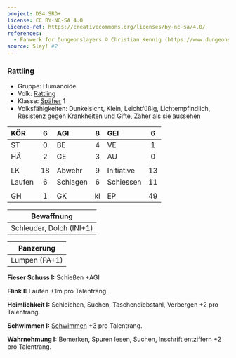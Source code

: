 ```yaml
---
project: DS4 SRD+
license: CC BY-NC-SA 4.0
licence-ref: https://creativecommons.org/licenses/by-nc-sa/4.0/
references: 
  - Fanwerk for Dungeonslayers © Christian Kennig (https://www.dungeonslayers.net/)
source: Slay! #2
---
```


### Rattling

- Gruppe: Humanoide
- Volk: [Rattling](../../fanwerk/bestiarium/rattling.md)
- Klasse: [Späher](../../grw/charaktere-klasse-spaeher.md) 1
- Volksfähigkeiten: Dunkelsicht, Klein, Leichtfüßig, Lichtempfindlich, Resistenz gegen Krankheiten und Gifte, Zäher als sie aussehen

| KÖR    |  6  | AGI      |  8  | GEI        |  6  |
| :----- | :-: | :------- | :-: | :--------- | :-: |
| ST     |  0  | BE       |  4  | VE         |  1  |
| HÄ     |  2  | GE       |  3  | AU         |  0  |
|        |     |          |     |            |     |
| LK     | 18  | Abwehr   |  9  | Initiative | 13  |
| Laufen |  6  | Schlagen |  6  | Schiessen  | 11  |
|        |     |          |     |            |     |
| GH     |  1  | GK       | kl  | EP         | 49  |

|        Bewaffnung        |
| :----------------------: |
| Schleuder, Dolch (INI+1) |

|   Panzerung   |
| :-----------: |
| Lumpen (PA+1) |

**Fieser Schuss I:** Schießen +AGI

**Flink I:** Laufen +1m pro Talentrang.

**Heimlichkeit I:** Schleichen, Suchen, Taschendiebstahl, Verbergen +2 pro Talentrang.

**Schwimmen I:** [Schwimmen](../../grw/talente/schwimmen.md) +3 pro Talentrang.

**Wahrnehmung I:** Bemerken, Spuren lesen, Suchen, Inschrift entziffern +2 pro Talentrang.

